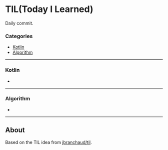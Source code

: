# TIL(Today I Learned)

Daily commit.

### Categories

* [Kotlin](#Kotlin)
* [Algorithm](#Algorithm)

---

### Kotlin

- 

---

### Algorithm

- 

---

## About

Based on the TIL idea from [jbranchaud/til](https://github.com/jbranchaud/til).
